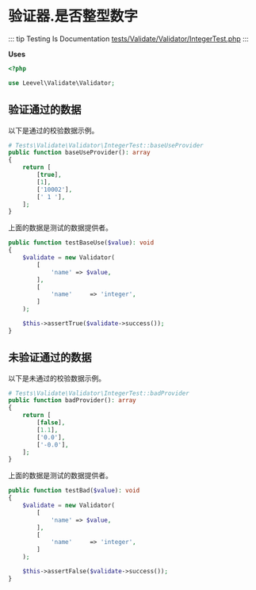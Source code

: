 # 验证器.是否整型数字

::: tip Testing Is Documentation
[tests/Validate/Validator/IntegerTest.php](https://github.com/hunzhiwange/framework/blob/master/tests/Validate/Validator/IntegerTest.php)
:::
    
**Uses**

``` php
<?php

use Leevel\Validate\Validator;
```

## 验证通过的数据

以下是通过的校验数据示例。

``` php
# Tests\Validate\Validator\IntegerTest::baseUseProvider
public function baseUseProvider(): array
{
    return [
        [true],
        [1],
        ['10002'],
        [' 1 '],
    ];
}
```

上面的数据是测试的数据提供者。


``` php
public function testBaseUse($value): void
{
    $validate = new Validator(
        [
            'name' => $value,
        ],
        [
            'name'     => 'integer',
        ]
    );

    $this->assertTrue($validate->success());
}
```
    
## 未验证通过的数据

以下是未通过的校验数据示例。

``` php
# Tests\Validate\Validator\IntegerTest::badProvider
public function badProvider(): array
{
    return [
        [false],
        [1.1],
        ['0.0'],
        ['-0.0'],
    ];
}
```

上面的数据是测试的数据提供者。


``` php
public function testBad($value): void
{
    $validate = new Validator(
        [
            'name' => $value,
        ],
        [
            'name'     => 'integer',
        ]
    );

    $this->assertFalse($validate->success());
}
```